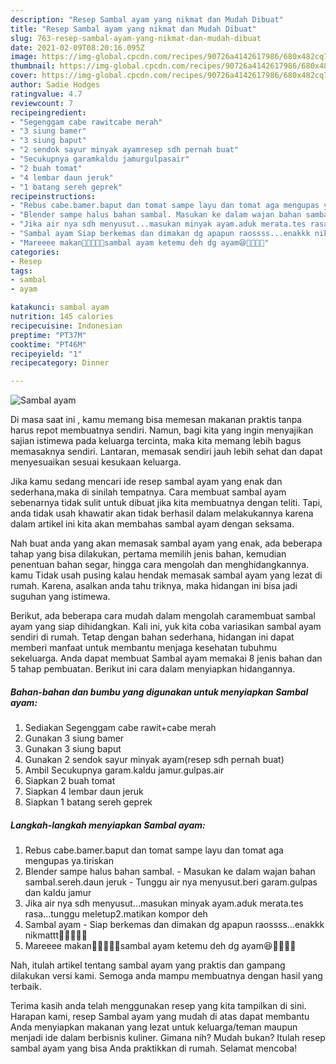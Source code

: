 ```yaml
---
description: "Resep Sambal ayam yang nikmat dan Mudah Dibuat"
title: "Resep Sambal ayam yang nikmat dan Mudah Dibuat"
slug: 763-resep-sambal-ayam-yang-nikmat-dan-mudah-dibuat
date: 2021-02-09T08:20:16.095Z
image: https://img-global.cpcdn.com/recipes/90726a4142617986/680x482cq70/sambal-ayam-foto-resep-utama.jpg
thumbnail: https://img-global.cpcdn.com/recipes/90726a4142617986/680x482cq70/sambal-ayam-foto-resep-utama.jpg
cover: https://img-global.cpcdn.com/recipes/90726a4142617986/680x482cq70/sambal-ayam-foto-resep-utama.jpg
author: Sadie Hodges
ratingvalue: 4.7
reviewcount: 7
recipeingredient:
- "Segenggam cabe rawitcabe merah"
- "3 siung bamer"
- "3 siung baput"
- "2 sendok sayur minyak ayamresep sdh pernah buat"
- "Secukupnya garamkaldu jamurgulpasair"
- "2 buah tomat"
- "4 lembar daun jeruk"
- "1 batang sereh geprek"
recipeinstructions:
- "Rebus cabe.bamer.baput dan tomat sampe layu dan tomat aga mengupas ya.tiriskan"
- "Blender sampe halus bahan sambal. Masukan ke dalam wajan bahan sambal.sereh.daun jeruk Tunggu air nya menyusut.beri garam.gulpas dan kaldu jamur"
- "Jika air nya sdh menyusut...masukan minyak ayam.aduk merata.tes rasa...tunggu meletup2.matikan kompor deh"
- "Sambal ayam Siap berkemas dan dimakan dg apapun raossss...enakkk nikmattt🤤🤤🤤🤤🤤"
- "Mareeee makan🤤🤤🤤🤤🤤sambal ayam ketemu deh dg ayam😆🤗🤤🤤🤤"
categories:
- Resep
tags:
- sambal
- ayam

katakunci: sambal ayam 
nutrition: 145 calories
recipecuisine: Indonesian
preptime: "PT37M"
cooktime: "PT46M"
recipeyield: "1"
recipecategory: Dinner

---
```



![Sambal ayam](https://img-global.cpcdn.com/recipes/90726a4142617986/680x482cq70/sambal-ayam-foto-resep-utama.jpg)

Di masa  saat ini , kamu memang bisa memesan makanan praktis tanpa harus repot membuatnya sendiri. Namun, bagi kita yang ingin menyajikan sajian istimewa pada keluarga tercinta, maka kita memang lebih bagus memasaknya sendiri. Lantaran, memasak sendiri jauh lebih sehat dan dapat menyesuaikan sesuai kesukaan keluarga.

Jika kamu sedang mencari ide resep sambal ayam yang enak dan sederhana,maka di sinilah tempatnya. Cara membuat sambal ayam  sebenarnya tidak sulit untuk dibuat jika kita membuatnya dengan teliti. Tapi, anda tidak usah khawatir akan tidak berhasil dalam melakukannya 
karena dalam artikel ini kita akan membahas sambal ayam dengan seksama.  



Nah buat anda yang akan memasak sambal ayam yang enak, ada beberapa tahap yang bisa dilakukan, pertama memilih jenis bahan, kemudian penentuan bahan segar, hingga cara mengolah dan menghidangkannya. kamu Tidak usah pusing kalau hendak memasak sambal ayam yang lezat di rumah. Karena, asalkan anda  tahu triknya, maka hidangan ini bisa jadi suguhan yang istimewa.

Berikut, ada beberapa cara mudah dalam mengolah caramembuat sambal ayam yang siap dihidangkan. Kali ini, yuk kita coba variasikan sambal ayam sendiri di rumah. Tetap dengan bahan sederhana, hidangan ini dapat memberi manfaat untuk membantu menjaga kesehatan tubuhmu sekeluarga. Anda dapat membuat Sambal ayam memakai 8 jenis bahan dan 5 tahap pembuatan. Berikut ini cara dalam menyiapkan hidangannya.

<!--inarticleads1-->

##### Bahan-bahan dan bumbu yang digunakan untuk menyiapkan Sambal ayam:

1. Sediakan Segenggam cabe rawit+cabe merah
1. Gunakan 3 siung bamer
1. Gunakan 3 siung baput
1. Gunakan 2 sendok sayur minyak ayam(resep sdh pernah buat)
1. Ambil Secukupnya garam.kaldu jamur.gulpas.air
1. Siapkan 2 buah tomat
1. Siapkan 4 lembar daun jeruk
1. Siapkan 1 batang sereh geprek




<!--inarticleads2-->

##### Langkah-langkah menyiapkan Sambal ayam:

1. Rebus cabe.bamer.baput dan tomat sampe layu dan tomat aga mengupas ya.tiriskan
1. Blender sampe halus bahan sambal. - Masukan ke dalam wajan bahan sambal.sereh.daun jeruk - Tunggu air nya menyusut.beri garam.gulpas dan kaldu jamur
1. Jika air nya sdh menyusut...masukan minyak ayam.aduk merata.tes rasa...tunggu meletup2.matikan kompor deh
1. Sambal ayam - Siap berkemas dan dimakan dg apapun raossss...enakkk nikmattt🤤🤤🤤🤤🤤
1. Mareeee makan🤤🤤🤤🤤🤤sambal ayam ketemu deh dg ayam😆🤗🤤🤤🤤




Nah, itulah artikel tentang  sambal ayam  yang praktis dan gampang dilakukan versi kami. Semoga anda mampu membuatnya dengan hasil yang terbaik. 

Terima kasih anda telah menggunakan resep yang kita tampilkan di sini. Harapan kami, resep  Sambal ayam yang mudah di atas dapat membantu Anda menyiapkan makanan yang lezat untuk keluarga/teman maupun menjadi ide dalam berbisnis kuliner. Gimana nih? Mudah bukan? Itulah resep sambal ayam yang bisa Anda praktikkan di rumah. Selamat mencoba!

